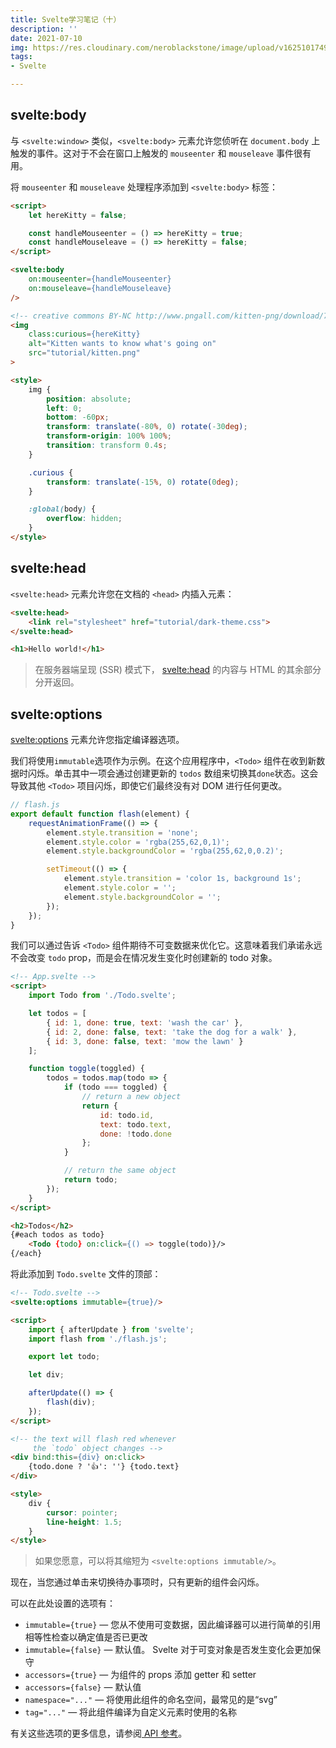 ```yaml
---
title: Svelte学习笔记（十）
description: ''
date: 2021-07-10
img: https://res.cloudinary.com/neroblackstone/image/upload/v1625101749/svelte_y2yhr6.png
tags:
- Svelte

---
```

## svelte:body

与 `<svelte:window>` 类似，`<svelte:body>` 元素允许您侦听在 `document.body` 上触发的事件。这对于不会在窗口上触发的 `mouseenter` 和 `mouseleave` 事件很有用。

将 `mouseenter` 和 `mouseleave` 处理程序添加到 `<svelte:body>` 标签：

``` html
<script>
	let hereKitty = false;

	const handleMouseenter = () => hereKitty = true;
	const handleMouseleave = () => hereKitty = false;
</script>

<svelte:body
	on:mouseenter={handleMouseenter}
	on:mouseleave={handleMouseleave}
/>

<!-- creative commons BY-NC http://www.pngall.com/kitten-png/download/7247 -->
<img
	class:curious={hereKitty}
	alt="Kitten wants to know what's going on"
	src="tutorial/kitten.png"
>

<style>
	img {
		position: absolute;
		left: 0;
		bottom: -60px;
		transform: translate(-80%, 0) rotate(-30deg);
		transform-origin: 100% 100%;
		transition: transform 0.4s;
	}

	.curious {
		transform: translate(-15%, 0) rotate(0deg);
	}

	:global(body) {
		overflow: hidden;
	}
</style>
```

## svelte:head

`<svelte:head>` 元素允许您在文档的 `<head>` 内插入元素：

``` html
<svelte:head>
	<link rel="stylesheet" href="tutorial/dark-theme.css">
</svelte:head>

<h1>Hello world!</h1>
```

> 在服务器端呈现 (SSR) 模式下， [svelte:head](svelte:head) 的内容与 HTML 的其余部分分开返回。

## svelte:options

[svelte:options](svelte:options) 元素允许您指定编译器选项。

我们将使用`immutable`选项作为示例。在这个应用程序中，`<Todo>` 组件在收到新数据时闪烁。单击其中一项会通过创建更新的 `todos` 数组来切换其`done`状态。这会导致其他 `<Todo>` 项目闪烁，即使它们最终没有对 DOM 进行任何更改。

``` js
// flash.js
export default function flash(element) {
	requestAnimationFrame(() => {
		element.style.transition = 'none';
		element.style.color = 'rgba(255,62,0,1)';
		element.style.backgroundColor = 'rgba(255,62,0,0.2)';

		setTimeout(() => {
			element.style.transition = 'color 1s, background 1s';
			element.style.color = '';
			element.style.backgroundColor = '';
		});
	});
}
```

我们可以通过告诉 `<Todo>` 组件期待不可变数据来优化它。这意味着我们承诺永远不会改变 `todo` prop，而是会在情况发生变化时创建新的 todo 对象。

``` html
<!-- App.svelte -->
<script>
	import Todo from './Todo.svelte';

	let todos = [
		{ id: 1, done: true, text: 'wash the car' },
		{ id: 2, done: false, text: 'take the dog for a walk' },
		{ id: 3, done: false, text: 'mow the lawn' }
	];

	function toggle(toggled) {
		todos = todos.map(todo => {
			if (todo === toggled) {
				// return a new object
				return {
					id: todo.id,
					text: todo.text,
					done: !todo.done
				};
			}

			// return the same object
			return todo;
		});
	}
</script>

<h2>Todos</h2>
{#each todos as todo}
	<Todo {todo} on:click={() => toggle(todo)}/>
{/each}
```

将此添加到 `Todo.svelte` 文件的顶部：

``` html
<!-- Todo.svelte -->
<svelte:options immutable={true}/>

<script>
	import { afterUpdate } from 'svelte';
	import flash from './flash.js';

	export let todo;

	let div;

	afterUpdate(() => {
		flash(div);
	});
</script>

<!-- the text will flash red whenever
     the `todo` object changes -->
<div bind:this={div} on:click>
	{todo.done ? '👍': ''} {todo.text}
</div>

<style>
	div {
		cursor: pointer;
		line-height: 1.5;
	}
</style>
```

> 如果您愿意，可以将其缩短为 `<svelte:options immutable/>`。

现在，当您通过单击来切换待办事项时，只有更新的组件会闪烁。

可以在此处设置的选项有：

* `immutable={true}` — 您从不使用可变数据，因此编译器可以进行简单的引用相等性检查以确定值是否已更改
* `immutable={false}` — 默认值。 Svelte 对于可变对象是否发生变化会更加保守
* `accessors={true}` — 为组件的 props 添加 getter 和 setter
* `accessors={false}` — 默认值
* `namespace="..."` — 将使用此组件的命名空间，最常见的是“svg”
* `tag="..."` — 将此组件编译为自定义元素时使用的名称

有关这些选项的更多信息，请参阅[ API 参考](https://svelte.dev/docs)。